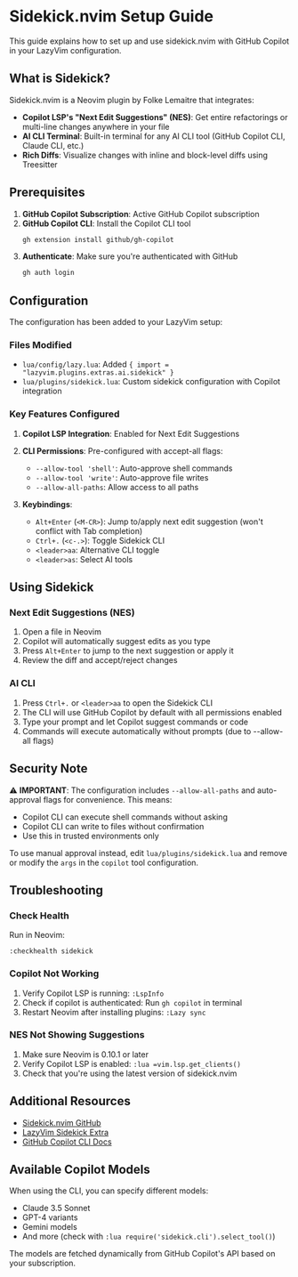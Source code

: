 # Sidekick.nvim Setup Guide

This guide explains how to set up and use sidekick.nvim with GitHub Copilot in your LazyVim configuration.

## What is Sidekick?

Sidekick.nvim is a Neovim plugin by Folke Lemaitre that integrates:
- **Copilot LSP's "Next Edit Suggestions" (NES)**: Get entire refactorings or multi-line changes anywhere in your file
- **AI CLI Terminal**: Built-in terminal for any AI CLI tool (GitHub Copilot CLI, Claude CLI, etc.)
- **Rich Diffs**: Visualize changes with inline and block-level diffs using Treesitter

## Prerequisites

1. **GitHub Copilot Subscription**: Active GitHub Copilot subscription
2. **GitHub Copilot CLI**: Install the Copilot CLI tool
   ```bash
   gh extension install github/gh-copilot
   ```
3. **Authenticate**: Make sure you're authenticated with GitHub
   ```bash
   gh auth login
   ```

## Configuration

The configuration has been added to your LazyVim setup:

### Files Modified
- `lua/config/lazy.lua`: Added `{ import = "lazyvim.plugins.extras.ai.sidekick" }`
- `lua/plugins/sidekick.lua`: Custom sidekick configuration with Copilot integration

### Key Features Configured

1. **Copilot LSP Integration**: Enabled for Next Edit Suggestions
2. **CLI Permissions**: Pre-configured with accept-all flags:
   - `--allow-tool 'shell'`: Auto-approve shell commands
   - `--allow-tool 'write'`: Auto-approve file writes
   - `--allow-all-paths`: Allow access to all paths

3. **Keybindings**:
   - `Alt+Enter` (`<M-CR>`): Jump to/apply next edit suggestion (won't conflict with Tab completion)
   - `Ctrl+.` (`<c-.>`): Toggle Sidekick CLI
   - `<leader>aa`: Alternative CLI toggle
   - `<leader>as`: Select AI tools

## Using Sidekick

### Next Edit Suggestions (NES)
1. Open a file in Neovim
2. Copilot will automatically suggest edits as you type
3. Press `Alt+Enter` to jump to the next suggestion or apply it
4. Review the diff and accept/reject changes

### AI CLI
1. Press `Ctrl+.` or `<leader>aa` to open the Sidekick CLI
2. The CLI will use GitHub Copilot by default with all permissions enabled
3. Type your prompt and let Copilot suggest commands or code
4. Commands will execute automatically without prompts (due to --allow-all flags)

## Security Note

⚠️ **IMPORTANT**: The configuration includes `--allow-all-paths` and auto-approval flags for convenience. This means:
- Copilot CLI can execute shell commands without asking
- Copilot CLI can write to files without confirmation
- Use this in trusted environments only

To use manual approval instead, edit `lua/plugins/sidekick.lua` and remove or modify the `args` in the `copilot` tool configuration.

## Troubleshooting

### Check Health
Run in Neovim:
```vim
:checkhealth sidekick
```

### Copilot Not Working
1. Verify Copilot LSP is running: `:LspInfo`
2. Check if copilot is authenticated: Run `gh copilot` in terminal
3. Restart Neovim after installing plugins: `:Lazy sync`

### NES Not Showing Suggestions
1. Make sure Neovim is 0.10.1 or later
2. Verify Copilot LSP is enabled: `:lua =vim.lsp.get_clients()`
3. Check that you're using the latest version of sidekick.nvim

## Additional Resources

- [Sidekick.nvim GitHub](https://github.com/folke/sidekick.nvim)
- [LazyVim Sidekick Extra](https://www.lazyvim.org/extras/ai/sidekick)
- [GitHub Copilot CLI Docs](https://docs.github.com/en/copilot/concepts/agents/about-copilot-cli)

## Available Copilot Models

When using the CLI, you can specify different models:
- Claude 3.5 Sonnet
- GPT-4 variants
- Gemini models
- And more (check with `:lua require('sidekick.cli').select_tool()`)

The models are fetched dynamically from GitHub Copilot's API based on your subscription.
